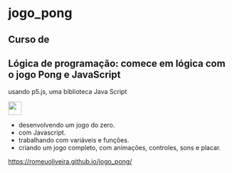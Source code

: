 # jogo_pong

## Curso de
## Lógica de programação: comece em lógica com o jogo Pong e JavaScript
 usando p5.js, uma biblioteca Java Script
 
 <img src="https://cdn.jsdelivr.net/gh/devicons/devicon/icons/javascript/javascript-plain.svg"  width="30" height="30" />
 
- desenvolvendo  um jogo do zero.
- com Javascript.
- trabalhando com variáveis e funções.
- criando um jogo completo, com animações, controles, sons e placar.

https://romeuoliveira.github.io/jogo_pong/
